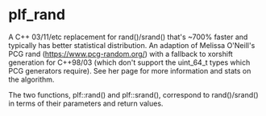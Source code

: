 # plf_rand
A C++ 03/11/etc replacement for rand()/srand() that's ~700% faster and typically has better statistical distribution. An adaption of Melissa O'Neill's PCG rand (https://www.pcg-random.org/) with a fallback to xorshift generation for C++98/03 (which don't support the uint_64_t types which PCG generators require). See her page for more information and stats on the algorithm.

The two functions, plf::rand() and plf::srand(), correspond to rand()/srand() in terms of their parameters and return values.
